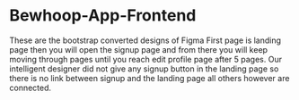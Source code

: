 # Bewhoop-App-Frontend
These are the bootstrap converted designs of Figma
First page is landing page
then you will open the signup page
and from there
you will keep moving through pages
until you reach edit profile page after 5 pages.
Our intelligent designer did not give any signup button in the landing page
so there is no link between signup and the landing page all others however are connected.
